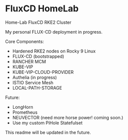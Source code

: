 # FluxCD HomeLab
Home-Lab FluxCD RKE2 Cluster

My personal FLUX-CD deployment in progress.

Core Components:
- Hardened RKE2 nodes on Rocky 9 Linux
- FLUX-CD (bootstrapped)
- RANCHER MCM
- KUBE-VIP
- KUBE-VIP-CLOUD-PROVIDER
- Authelia (in progress)
- ISTIO Service Mesh
- LOCAL-PATH-STORAGE

Future:
- LongHorn
- Prometheus
- NEUVECTOR (need more horse power! coming soon.)
- Use my custom PiHole Statefulset

This readme will be updated in the future.
